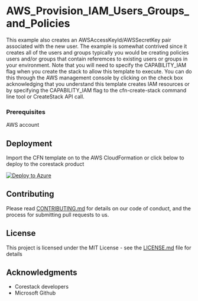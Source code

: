 
# AWS_Provision_IAM_Users_Groups_and_Policies

This example also creates an AWSAccessKeyId/AWSSecretKey pair associated with the new user. The example is somewhat contrived since it creates all of the users and groups typically you would be creating policies users and/or groups that contain referemces to existing users or groups in your environment. Note that you will need to specify the CAPABILITY_IAM flag when you create the stack to allow this template to execute. You can do this through the AWS management console by clicking on the check box acknowledging that you understand this template creates IAM resources or by specifying the CAPABILITY_IAM flag to the cfn-create-stack command line tool or CreateStack API call. 

### Prerequisites

AWS account

## Deployment

Import the CFN template on to the AWS CloudFormation or click below to deploy to the corestack product 

[![Deploy to Azure](https://docs.corestack.io/wp-content/uploads/2019/09/deploy-to-corestack.svg)](http://qa.corestack.io/heatstack/templates?repositories=github&external_redirect=true&name=AWS_Provision_IAM_Users_Groups_and_Policies&url=https://raw.githubusercontent.com/corestacklabs/Templates/master/cfn/AWS_Provision_IAM_Users_Groups_and_Policies/AWS_Provision_IAM_Users_Groups_and_Policies_content.json&engine=cfn&type[0]=Cloud&classification[0]=Provisioning&services[0]=AWS&scope=tenant#/mytemplates)

## Contributing

Please read [CONTRIBUTING.md](https://gist.github.com/karthick-kk/30e4fd3f279492b4f040d5cd569d21d0) for details on our code of conduct, and the process for submitting pull requests to us.

## License

This project is licensed under the MIT License - see the [LICENSE.md](LICENSE.md) file for details

## Acknowledgments

* Corestack developers
* Microsoft Github

